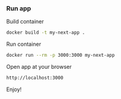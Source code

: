 ### Run app
Build container

```bash
docker build -t my-next-app .
```
Run container

```bash
docker run --rm -p 3000:3000 my-next-app  
```
Open app at your browser
```bash
http://localhost:3000
```
Enjoy!
